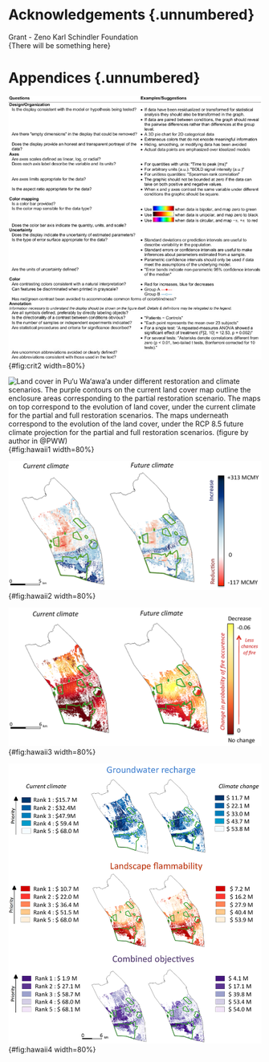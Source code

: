 # Acknowledgements {.unnumbered}

Grant - Zeno Karl Schindler Foundation 
\
{There will be something here}

# Appendices {.unnumbered}

![When Evaluating a Figure for Clarity and Completeness, Consider the Following Questions[@Allen1]](../images/assess_table.png){#fig:crit2 width=80%} 

![Land cover in Pu‘u Wa‘awa‘a under different restoration and climate scenarios. The purple contours on the current land cover map outline the enclosure areas corresponding to the partial restoration scenario. The maps on top correspond to the evolution of land cover, under the current climate for the partial and full restoration scenarios. The maps underneath correspond to the evolution of the land cover, under the RCP 8.5 future climate projection for the partial and full restoration scenarios. (figure by author in @PWW)](../images/Fig1.png){#fig:hawaii1 width=80%}

![Impact of restoration on groundwater recharge in Pu‘u Wa‘awa‘a. The green contours outline the enclosure areas corresponding to the partial restoration scenario in which only these regions undergo some changes. Blue corresponds to an increase in groundwater recharge due to restoration, and red corresponds to a decrease. (figure by author in @PWW)](../images/Fig2.png){#fig:hawaii2 width=80%}

![Impact of restoration on landscape flammability in Pu‘u Wa‘awa‘a. The green contours outline the enclosure areas corresponding to the partial restoration scenario. Yellow corresponds to a decrease in landscape flammability due to restoration, and red means no change. (figure by author in @PWW)](../images/Fig3.png){#fig:hawaii3 width=80%}

![Spatial prioritization and restoration costs in in Pu‘u Wa‘awa‘a. For each objective and both combined. Rank 1 pixels correspond to the highest priority restoration areas. Costs are cumulative, such that if Rank n is restored, Rank n-1 was restored as well. The green contours outline the enclosure areas corresponding to the partial restoration scenario. (figure by author in @PWW)](../images/Fig4.png){#fig:hawaii4 width=80%}
